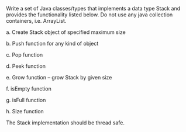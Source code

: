 Write a set of Java classes/types that implements a data type Stack and provides the functionality listed below.  Do not use any java collection containers, i.e. ArrayList.

a.        Create Stack object of specified maximum size

b.        Push function for any kind of object

c.        Pop function

d.        Peek function

e.        Grow function – grow Stack by given size

f.        isEmpty function

g.        isFull function

h.        Size function

The Stack implementation should be thread safe.

